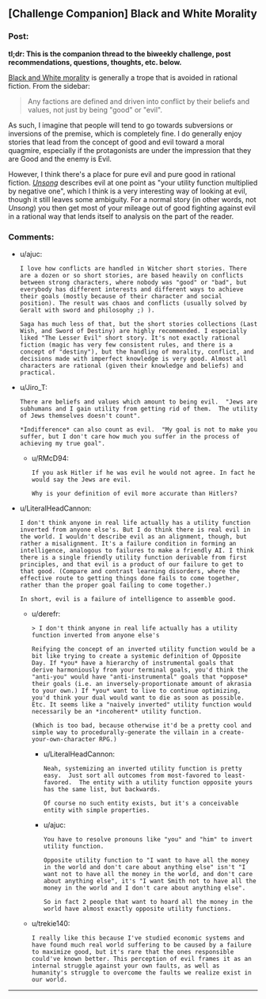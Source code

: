 ## [Challenge Companion] Black and White Morality

### Post:

**tl;dr: This is the companion thread to the biweekly challenge, post recommendations, questions, thoughts, etc. below.**

[Black and White morality](http://tvtropes.org/pmwiki/pmwiki.php/Main/BlackAndWhiteMorality) is generally a trope that is avoided in rational fiction. From the sidebar:

> Any factions are defined and driven into conflict by their beliefs and values, not just by being "good" or "evil".

As such, I imagine that people will tend to go towards subversions or inversions of the premise, which is completely fine. I do generally enjoy stories that lead from the concept of good and evil toward a moral quagmire, especially if the protagonists are under the impression that they are Good and the enemy is Evil.

However, I think there's a place for pure evil and pure good in rational fiction. [*Unsong*](http://unsongbook.com/) describes evil at one point as "your utility function multiplied by negative one", which I think is a very interesting way of looking at evil, though it still leaves some ambiguity. For a normal story (in other words, not *Unsong*) you then get most of your mileage out of good fighting against evil in a rational way that lends itself to analysis on the part of the reader.

### Comments:

- u/ajuc:
  ```
  I love how conflicts are handled in Witcher short stories. There are a dozen or so short stories, are based heavily on conflicts between strong characters, where nobody was "good" or "bad", but everybody has different interests and different ways to achieve their goals (mostly because of their character and social position). The result was chaos and conflicts (usually solved by Geralt with sword and philosophy ;) ).

  Saga has much less of that, but the short stories collections (Last Wish, and Sword of Destiny) are highly recommended. I especially liked "The Lesser Evil" short story. It's not exactly rational fiction (magic has very few consistent rules, and there is a concept of "destiny"), but the handling of morality, conflict, and decisions made with imperfect knowledge is very good. Almost all characters are rational (given their knowledge and beliefs) and practical.
  ```

- u/Jiro_T:
  ```
  There are beliefs and values which amount to being evil.  "Jews are subhumans and I gain utility from getting rid of them.  The utility of Jews themselves doesn't count".

  *Indifference* can also count as evil.  "My goal is not to make you suffer, but I don't care how much you suffer in the process of achieving my true goal".
  ```

  - u/RMcD94:
    ```
    If you ask Hitler if he was evil he would not agree. In fact he would say the Jews are evil.

    Why is your definition of evil more accurate than Hitlers?
    ```

- u/LiteralHeadCannon:
  ```
  I don't think anyone in real life actually has a utility function inverted from anyone else's. But I do think there is real evil in the world. I wouldn't describe evil as an alignment, though, but rather a misalignment. It's a failure condition in forming an intelligence, analogous to failures to make a friendly AI. I think there is a single friendly utility function derivable from first principles, and that evil is a product of our failure to get to that good. (Compare and contrast learning disorders, where the effective route to getting things done fails to come together, rather than the proper goal failing to come together.)

  In short, evil is a failure of intelligence to assemble good.
  ```

  - u/derefr:
    ```
    > I don't think anyone in real life actually has a utility function inverted from anyone else's

    Reifying the concept of an inverted utility function would be a bit like trying to create a systemic definition of Opposite Day. If *you* have a hierarchy of instrumental goals that derive harmoniously from your terminal goals, you'd think the "anti-you" would have "anti-instrumental" goals that *oppose* their goals (i.e. an inversely-proportionate amount of akrasia to your own.) If *you* want to live to continue optimizing, you'd think your dual would want to die as soon as possible. Etc. It seems like a "naively inverted" utility function would necessarily be an *incoherent* utility function.

    (Which is too bad, because otherwise it'd be a pretty cool and simple way to procedurally-generate the villain in a create-your-own-character RPG.)
    ```

    - u/LiteralHeadCannon:
      ```
      Neah, systemizing an inverted utility function is pretty easy.  Just sort all outcomes from most-favored to least-favored.  The entity with a utility function opposite yours has the same list, but backwards.

      Of course no such entity exists, but it's a conceivable entity with simple properties.
      ```

    - u/ajuc:
      ```
      You have to resolve pronouns like "you" and "him" to invert utility function.

      Opposite utility function to "I want to have all the money in the world and don't care about anything else" isn't "I want not to have all the money in the world, and don't care about anything else", it's "I want Smith not to have all the money in the world and I don't care about anything else".

      So in fact 2 people that want to hoard all the money in the world have almost exactly opposite utility functions.
      ```

  - u/trekie140:
    ```
    I really like this because I've studied economic systems and have found much real world suffering to be caused by a failure to maximize good, but it's rare that the ones responsible could've known better. This perception of evil frames it as an internal struggle against your own faults, as well as humanity's struggle to overcome the faults we realize exist in our world.
    ```

---

